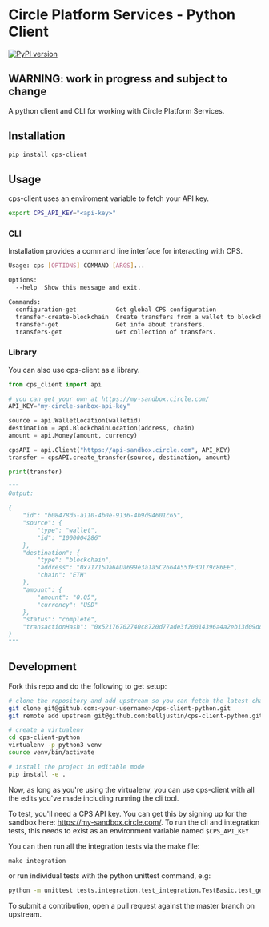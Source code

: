 # Circle Platform Services - Python Client

[![PyPI version](https://badge.fury.io/py/cps-client.svg)](https://badge.fury.io/py/cps-client)

## WARNING: work in progress and subject to change

A python client and CLI for working with Circle Platform Services.

## Installation

```sh
pip install cps-client
```

## Usage

cps-client uses an enviroment variable to fetch your API key.

```sh
export CPS_API_KEY="<api-key>"
```

### CLI

Installation provides a command line interface for interacting with CPS.

```sh
Usage: cps [OPTIONS] COMMAND [ARGS]...

Options:
  --help  Show this message and exit.

Commands:
  configuration-get           Get global CPS configuration
  transfer-create-blockchain  Create transfers from a wallet to blockchain...
  transfer-get                Get info about transfers.
  transfers-get               Get collection of transfers.
```

### Library

You can also use cps-client as a library.

```python
from cps_client import api

# you can get your own at https://my-sandbox.circle.com/
API_KEY="my-circle-sanbox-api-key" 

source = api.WalletLocation(walletid)
destination = api.BlockchainLocation(address, chain)
amount = api.Money(amount, currency)

cpsAPI = api.Client("https://api-sandbox.circle.com", API_KEY)
transfer = cpsAPI.create_transfer(source, destination, amount)

print(transfer)

"""
Output:

{
    "id": "b08478d5-a110-4b0e-9136-4b9d94601c65",
    "source": {
        "type": "wallet",
        "id": "1000004286"
    },
    "destination": {
        "type": "blockchain",
        "address": "0x71715Da6ADa699e3a1a5C2664A55fF3D179c86EE",
        "chain": "ETH"
    },
    "amount": {
        "amount": "0.05",
        "currency": "USD"
    },
    "status": "complete",
    "transactionHash": "0x52176702740c8720d77ade3f20014396a4a2eb13d09dd1e6bffcc6f209a45326"
}
"""
```

## Development

Fork this repo and do the following to get setup:

```sh
# clone the repository and add upstream so you can fetch the latest changes
git clone git@github.com:<your-username>/cps-client-python.git
git remote add upstream git@github.com:belljustin/cps-client-python.git

# create a virtualenv
cd cps-client-python
virtualenv -p python3 venv
source venv/bin/activate

# install the project in editable mode
pip install -e .
```

Now, as long as you're using the virtualenv, you can use cps-client with all the edits you've made including running the cli tool.

To test, you'll need a CPS API key.
You can get this by signing up for the sandbox here: https://my-sandbox.circle.com/.
To run the cli and integration tests, this needs to exist as an environment variable named `$CPS_API_KEY`

You can then run all the integration tests via the make file:

```
make integration
```

or run individual tests with the python unittest command, e.g:

```sh
python -m unittest tests.integration.test_integration.TestBasic.test_get_wallet_addresses
```

To submit a contribution, open a pull request against the master branch on upstream.

